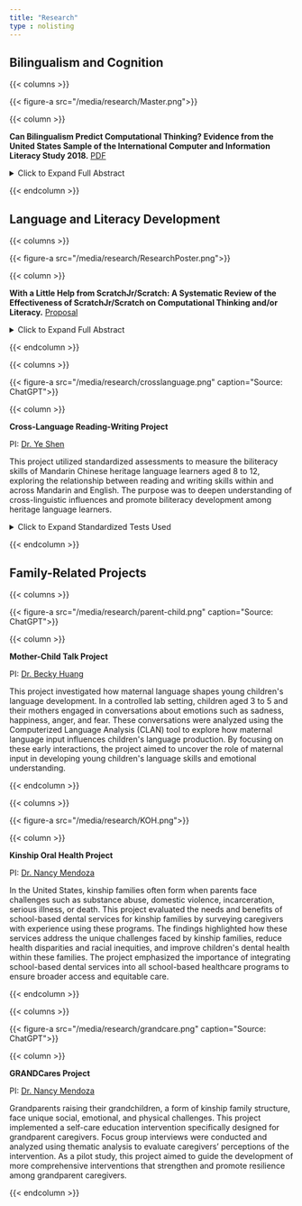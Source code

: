 ```yaml
---
title: "Research"
type : nolisting
---
```


## Bilingualism and Cognition

{{< columns >}}

{{< figure-a src="/media/research/Master.png">}}

{{< column >}}

**Can Bilingualism Predict Computational Thinking? Evidence from the United States Sample of the International Computer and Information Literacy Study 2018.** [PDF](http://rave.ohiolink.edu/etdc/view?acc_num=osu1721309151196892)

<details>
<summary> Click to Expand Full Abstract </summary>
<p style="text-align: justify;">
Numerous studies have explored the cognitive advantages of bilingualism,
highlighting its potential to enhance various cognitive abilities. Understanding these
associations can help educators and parents support bilingual students in leveraging their
cognitive strengths to achieve their full potential. However, the relationship between
bilingualism and computational thinking (CT) remains under-researched. The purpose of this
study is to investigate whether bilingualism predicts higher computational thinking
performance, using hierarchical regression analysis on data from the U.S. sample of the
International Computer and Information Literacy Study (ICILS) 2018. Results revealed that
after controlling for gender, race/ethnicity, socioeconomic status, immigration status,
computer experience, and self-efficacy in information and communications technology,
bilingual students scored lower on computational thinking tests than their monolingual peers.
These findings challenge the notion of cognitive advantages associated with bilingualism,
suggesting that its benefits may not extend to all cognitive domains. Furthermore, the study
identifies limitations in current measures of bilingual status and calls for future research to
examine how the complexity of bilingual experiences influences diverse cognitive skills.
</p>
</details>

{{< endcolumn >}}



## Language and Literacy Development

{{< columns >}}

{{< figure-a src="/media/research/ResearchPoster.png">}}

{{< column >}}

**With a Little Help from ScratchJr/Scratch: A Systematic Review of the Effectiveness of ScratchJr/Scratch on Computational Thinking and/or Literacy.** [Proposal](/media/research/Proposal_20231119.pdf)

<details>
<summary> Click to Expand Full Abstract </summary>
<p style="text-align: justify;">
Computational thinking and literacy skills are critical in children’s development. This systematic review aims to examine the effectiveness of using the most popular block-based programming language ScratchJr/Scratch in elevating children’s computational thinking and literacy skills.
</p>
</details>

{{< endcolumn >}}



{{< columns >}}

{{< figure-a src="/media/research/crosslanguage.png" caption="Source: ChatGPT">}}

{{< column >}}

**Cross-Language Reading-Writing Project**

PI: [Dr. Ye Shen](https://www.usf.edu/education/faculty/faculty-profiles/ye-shen.aspx) 

This project utilized standardized assessments to measure the biliteracy skills of Mandarin Chinese heritage language learners aged 8 to 12, exploring the relationship between reading and writing skills within and across Mandarin and English. The purpose was to deepen understanding of cross-linguistic influences and promote biliteracy development among heritage language learners.
    
<details>
<summary> Click to Expand Standardized Tests Used </summary>
<p style="text-align: justify;">

Primary (Assessments in English and Chinese):
- Reading
  - Word Reading: TOWRE-2, WRMT-III
  - Sentence Reading: WJ-IV
  - Reading Comprehension: WRMT-III
- Writing  
  - Word Spelling: WJ-IV
  - Sentence Construction: WIAT-4
  - Text Composition: WIAT-4
  
Supplemental:
- Oral Language
  - Listening Comprehension: OWLS-II
  - Oral Expression: OWLS-II
- Phonological Processing: CTOPP-2
- Vocabulary: PPVT-5
- Language Skills: CELF-5
- Reading Skills: GMRT-4
- Reading and Cognitive Processing: RAN
- Nonverbal Intelligence: KBIT-2
- Executive Function: BRIEF-2
</p>
</details>

{{< endcolumn >}}


## Family-Related Projects

{{< columns >}}

{{< figure-a src="/media/research/parent-child.png" caption="Source: ChatGPT">}}

{{< column >}}

**Mother-Child Talk Project**

PI: [Dr. Becky Huang](https://ehe.osu.edu/teaching-and-learning/directory?id=huang.5088) 

This project investigated how maternal language shapes young children's language development. In a controlled lab setting, children aged 3 to 5 and their mothers engaged in conversations about emotions such as sadness, happiness, anger, and fear. These conversations were analyzed using the Computerized Language Analysis (CLAN) tool to explore how maternal language input influences children's language production. By focusing on these early interactions, the project aimed to uncover the role of maternal input in developing young children's language skills and emotional understanding.

{{< endcolumn >}}


{{< columns >}}

{{< figure-a src="/media/research/KOH.png">}}

{{< column >}}

**Kinship Oral Health Project**

PI: [Dr. Nancy Mendoza](https://csw.osu.edu/faculty/mendoza-nancy-ph-d/) 

In the United States, kinship families often form when parents face challenges such as substance abuse, domestic violence, incarceration, serious illness, or death. This project evaluated the needs and benefits of school-based dental services for kinship families by surveying caregivers with experience using these programs. The findings highlighted how these services address the unique challenges faced by kinship families, reduce health disparities and racial inequities, and improve children's dental health within these families. The project emphasized the importance of integrating school-based dental services into all school-based healthcare programs to ensure broader access and equitable care.

{{< endcolumn >}}


{{< columns >}}

{{< figure-a src="/media/research/grandcare.png" caption="Source: ChatGPT">}}

{{< column >}}

**GRANDCares Project**

PI: [Dr. Nancy Mendoza](https://csw.osu.edu/faculty/mendoza-nancy-ph-d/) 

Grandparents raising their grandchildren, a form of kinship family structure, face unique social, emotional, and physical challenges. This project implemented a self-care education intervention specifically designed for grandparent caregivers. Focus group interviews were conducted and analyzed using thematic analysis to evaluate caregivers’ perceptions of the intervention. As a pilot study, this project aimed to guide the development of more comprehensive interventions that strengthen and promote resilience among grandparent caregivers.

{{< endcolumn >}}







